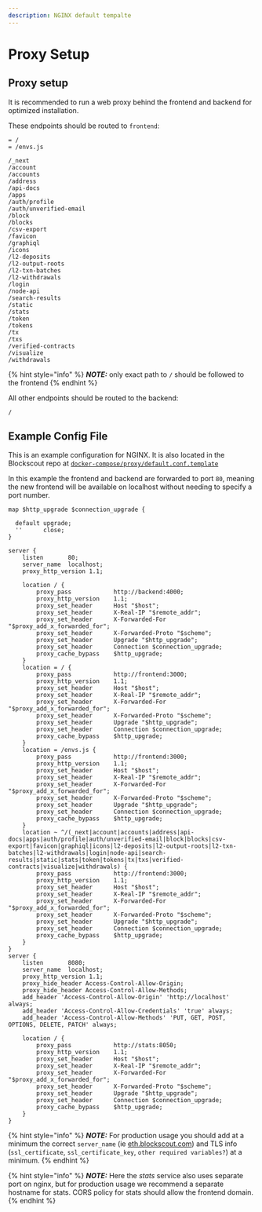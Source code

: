 ```yaml
---
description: NGINX default tempalte
---
```


# Proxy Setup

## Proxy setup

It is recommended to run a web proxy behind the frontend and backend for optimized installation.

These endpoints should be routed to `frontend`:

```
= /
= /envs.js

/_next
/account
/accounts
/address
/api-docs
/apps
/auth/profile
/auth/unverified-email
/block
/blocks
/csv-export
/favicon
/graphiql
/icons
/l2-deposits
/l2-output-roots
/l2-txn-batches
/l2-withdrawals
/login
/node-api
/search-results
/static
/stats
/token
/tokens
/tx
/txs
/verified-contracts
/visualize
/withdrawals
```

{% hint style="info" %}
_**NOTE:**_ only exact path to `/` should be followed to the frontend
{% endhint %}

All other endpoints should be routed to the backend:

```
/
```

## Example Config File

This is an example configuration for NGINX. It is also located in the Blockscout repo at [`docker-compose/proxy/default.conf.template`](https://github.com/blockscout/blockscout/blob/master/docker-compose/proxy/default.conf.template)

In this example the frontend and backend are forwarded to port `80`, meaning the new frontend will be available on localhost without needing to specify a port number.

```
map $http_upgrade $connection_upgrade {

  default upgrade;
  ''      close;
}

server {
    listen       80;
    server_name  localhost;
    proxy_http_version 1.1;

    location / {
        proxy_pass            http://backend:4000;
        proxy_http_version    1.1;
        proxy_set_header      Host "$host";
        proxy_set_header      X-Real-IP "$remote_addr";
        proxy_set_header      X-Forwarded-For "$proxy_add_x_forwarded_for";
        proxy_set_header      X-Forwarded-Proto "$scheme";
        proxy_set_header      Upgrade "$http_upgrade";
        proxy_set_header      Connection $connection_upgrade;
        proxy_cache_bypass    $http_upgrade;
    }
    location = / {
        proxy_pass            http://frontend:3000;
        proxy_http_version    1.1;
        proxy_set_header      Host "$host";
        proxy_set_header      X-Real-IP "$remote_addr";
        proxy_set_header      X-Forwarded-For "$proxy_add_x_forwarded_for";
        proxy_set_header      X-Forwarded-Proto "$scheme";
        proxy_set_header      Upgrade "$http_upgrade";
        proxy_set_header      Connection $connection_upgrade;
        proxy_cache_bypass    $http_upgrade;
    }
    location = /envs.js {
        proxy_pass            http://frontend:3000;
        proxy_http_version    1.1;
        proxy_set_header      Host "$host";
        proxy_set_header      X-Real-IP "$remote_addr";
        proxy_set_header      X-Forwarded-For "$proxy_add_x_forwarded_for";
        proxy_set_header      X-Forwarded-Proto "$scheme";
        proxy_set_header      Upgrade "$http_upgrade";
        proxy_set_header      Connection $connection_upgrade;
        proxy_cache_bypass    $http_upgrade;
    }
    location ~ ^/(_next|account|accounts|address|api-docs|apps|auth/profile|auth/unverified-email|block|blocks|csv-export|favicon|graphiql|icons|l2-deposits|l2-output-roots|l2-txn-batches|l2-withdrawals|login|node-api|search-results|static|stats|token|tokens|tx|txs|verified-contracts|visualize|withdrawals) {
        proxy_pass            http://frontend:3000;
        proxy_http_version    1.1;
        proxy_set_header      Host "$host";
        proxy_set_header      X-Real-IP "$remote_addr";
        proxy_set_header      X-Forwarded-For "$proxy_add_x_forwarded_for";
        proxy_set_header      X-Forwarded-Proto "$scheme";
        proxy_set_header      Upgrade "$http_upgrade";
        proxy_set_header      Connection $connection_upgrade;
        proxy_cache_bypass    $http_upgrade;
    }
}
server {
    listen       8080;
    server_name  localhost;
    proxy_http_version 1.1;
    proxy_hide_header Access-Control-Allow-Origin;
    proxy_hide_header Access-Control-Allow-Methods;
    add_header 'Access-Control-Allow-Origin' 'http://localhost' always;
    add_header 'Access-Control-Allow-Credentials' 'true' always;
    add_header 'Access-Control-Allow-Methods' 'PUT, GET, POST, OPTIONS, DELETE, PATCH' always;

    location / {
        proxy_pass            http://stats:8050;
        proxy_http_version    1.1;
        proxy_set_header      Host "$host";
        proxy_set_header      X-Real-IP "$remote_addr";
        proxy_set_header      X-Forwarded-For "$proxy_add_x_forwarded_for";
        proxy_set_header      X-Forwarded-Proto "$scheme";
        proxy_set_header      Upgrade "$http_upgrade";
        proxy_set_header      Connection $connection_upgrade;
        proxy_cache_bypass    $http_upgrade;
    }
}
```

{% hint style="info" %}
_**NOTE:**_ For production usage you should add at a minimum the correct `server_name` (ie [eth.blockscout.com](http://eth.blockscout.com/)) and TLS info (`ssl_certificate`, `ssl_certificate_key`, `other required variables?`) at a minimum.
{% endhint %}

{% hint style="info" %}
_**NOTE:**_ Here the _stats_ service also uses separate port on nginx, but for production usage we recommend a separate hostname for stats. CORS policy for stats should allow the frontend domain.
{% endhint %}
